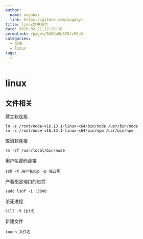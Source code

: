```yaml
---
author: 
  name: xugaoyi
  link: https://github.com/xugaoyi
title: linux常用命令
date: 2020-02-21 12:20:10
permalink: /pages/8309a5b876fc95e3
categories: 
  - 后端
  - linux
tags: 
  - 
---
```


# linux

## 文件相关

建立软连接

```shell
ln -s /root/node-v16.13.1-linux-x64/bin/node /usr/bin/node
ln -s /root/node-v16.13.1-linux-x64/bin/npm /usr/bin/npm
```

取消软连接

```shell
rm -rf /usr/local/bin/node
```

用户名密码连接

```shell
ssh -t 用户名@ip -p 端口号
```

产看指定端口的进程

```shell
sudo lsof -i :3000
```

杀死进程

```shell
kill -9 {pid}
```

新建文件

```shell
touch 文件名
```
